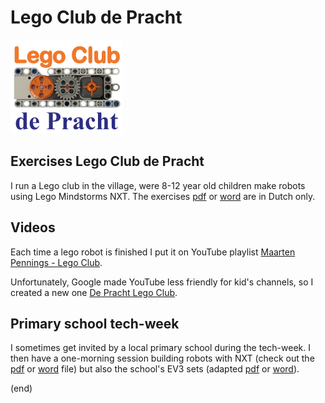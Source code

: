 # Lego Club de Pracht
![logo](logo/LegoClubDePracht180x150.png)


## Exercises Lego Club de Pracht
I run a Lego club in the village, were 8-12 year old children make robots using Lego Mindstorms NXT.
The exercises [pdf](LegoClub.pdf) or [word](LegoClub.docx) are in Dutch only.

## Videos
Each time a lego robot is finished I put it on YouTube playlist 
[Maarten Pennings - Lego Club](http://www.youtube.com/playlist?list=PLrlJSwck1Q0iv_t6WtuNv7dbaEXJX42nd).

Unfortunately, Google made YouTube less friendly for kid's channels, so I created a new one
[De Pracht Lego Club](https://www.youtube.com/channel/UCxKt3LKH9oVT_rLr5mPyQkg).


## Primary school tech-week
I sometimes get invited by a local primary school during the tech-week. 
I then have a one-morning session building robots with NXT (check out the [pdf](KennisMakingNXT.pdf) or [word](KennisMakingNXT.docx) file)
but also the school's EV3 sets (adapted [pdf](KennisMakingEV3.pdf) or [word](KennisMakingEV3.docx)).

(end)
